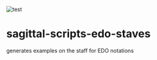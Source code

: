 ![test](https://github.com/Sagittal/sagittal-scripts-edo-staves/actions/workflows/test.yml/badge.svg)

# sagittal-scripts-edo-staves
generates examples on the staff for EDO notations
